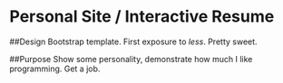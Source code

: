 # Personal Site / Interactive Resume

##Design
Bootstrap template. First exposure to <em>less</em>. Pretty sweet.

##Purpose
Show some personality, demonstrate how much I like programming. Get a job.


